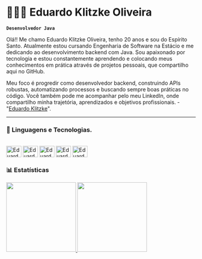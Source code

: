 # 👩🏻‍💻 Eduardo Klitzke Oliveira

**`Desenvolvedor Java`**

Olá!! Me chamo Eduardo Klitzke Oliveira, tenho 20 anos e sou do Espírito Santo. Atualmente estou cursando Engenharia de Software na Estácio e me dedicando ao desenvolvimento backend com Java. Sou apaixonado por tecnologia e estou constantemente aprendendo e colocando meus conhecimentos em prática através de projetos pessoais, que compartilho aqui no GitHub.

Meu foco é progredir como desenvolvedor backend, construindo APIs robustas, automatizando processos e buscando sempre boas práticas no código. Você também pode me acompanhar pelo meu LinkedIn, onde compartilho minha trajetória, aprendizados e objetivos profissionais. - "[Eduardo Klitzke](https://www.linkedin.com/in/eduardoklitzkee/)".

---

### 🤖 Linguagens e Tecnologias.

<div style="display: inline-block"><br>
  <img align="center" alt="Eduardo-Java" height="30" width="40" src="https://cdn.jsdelivr.net/gh/devicons/devicon/icons/java/java-original.svg">
  <img align="center" alt="Eduardo-Spring" height="30" width="40" src="https://cdn.jsdelivr.net/gh/devicons/devicon@latest/icons/spring/spring-original-wordmark.svg" />
  <img align="center" alt="Eduardo-Maven" height="30" width="40" src="https://cdn.jsdelivr.net/gh/devicons/devicon@latest/icons/maven/maven-original.svg" />
  <img align="center" alt="Eduardo-SQL" height="30" width="40" src="https://cdn.jsdelivr.net/gh/devicons/devicon@latest/icons/mysql/mysql-plain-wordmark.svg" />
  <img align="center" alt="Eduardo-Git" height="30" width="40"src="https://cdn.jsdelivr.net/gh/devicons/devicon@latest/icons/git/git-original-wordmark.svg" />
</div>

### 📊 Estatísticas

<div>
  <a href="https://github.com/EduardoKtzz">
  <img height="185em" src="https://github-readme-stats.vercel.app/api?username=EduardoKtzz&show_icons=true&theme=tokyonight&include_all_commits=true&count_private=true"/>
  <img height="185em" src="https://github-readme-stats.vercel.app/api/top-langs/?username=EduardoKtzz&layout=compact&langs_count=16&theme=tokyonight"/>
</div>

